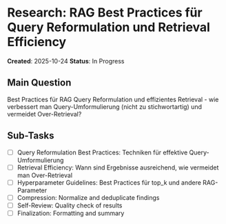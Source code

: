 # Research: RAG Best Practices für Query Reformulation und Retrieval Efficiency

**Created**: 2025-10-24
**Status**: In Progress

## Main Question
Best Practices für RAG Query Reformulation und effizientes Retrieval - wie verbessert man Query-Umformulierung (nicht zu stichwortartig) und vermeidet Over-Retrieval?

## Sub-Tasks
- [ ] Query Reformulation Best Practices: Techniken für effektive Query-Umformulierung
- [ ] Retrieval Efficiency: Wann sind Ergebnisse ausreichend, wie vermeidet man Over-Retrieval
- [ ] Hyperparameter Guidelines: Best Practices für top_k und andere RAG-Parameter
- [ ] Compression: Normalize and deduplicate findings
- [ ] Self-Review: Quality check of results
- [ ] Finalization: Formatting and summary
